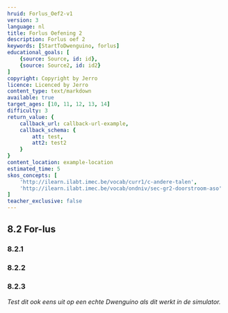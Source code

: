 ```yaml
---
hruid: Forlus_Oef2-v1
version: 3
language: nl
title: Forlus Oefening 2
description: Forlus oef 2
keywords: [StartToDwenguino, forlus]
educational_goals: [
    {source: Source, id: id}, 
    {source: Source2, id: id2}
]
copyright: Copyright by Jerro
licence: Licenced by Jerro
content_type: text/markdown
available: true
target_ages: [10, 11, 12, 13, 14]
difficulty: 3
return_value: {
    callback_url: callback-url-example,
    callback_schema: {
        att: test,
        att2: test2
    }
}
content_location: example-location
estimated_time: 5
skos_concepts: [
    'http://ilearn.ilabt.imec.be/vocab/curr1/c-andere-talen', 
    'http://ilearn.ilabt.imec.be/vocab/ondniv/sec-gr2-doorstroom-aso'
]
teacher_exclusive: false
---
```

## 8.2 For-lus

### 8.2.1




### 8.2.2




### 8.2.3



*Test dit ook eens uit op een echte Dwenguino als dit werkt in de simulator.*